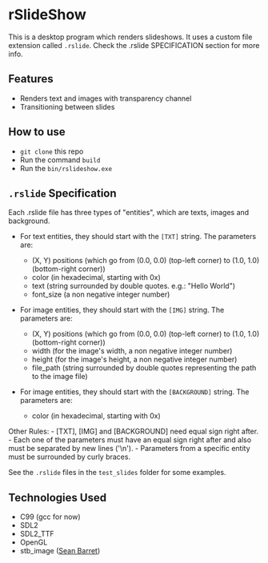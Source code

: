 # rSlideShow

This is a desktop program which renders slideshows. It uses a custom file extension called <code>.rslide</code>. Check the .rslide SPECIFICATION section for more info.

## Features

- Renders text and images with transparency channel
- Transitioning between slides

## How to use

- <code>git clone</code> this repo
- Run the command <code>build</code>
- Run the <code>bin/rslideshow.exe</code>

## <code>.rslide</code> Specification

Each .rslide file has three types of "entities", which are texts, images and background.

- For text entities, they should start with the <code>[TXT]</code> string. The parameters are:
	- (X, Y) positions (which go from (0.0, 0.0) (top-left corner) to (1.0, 1.0) (bottom-right corner))
	- color (in hexadecimal, starting with 0x)
	- text (string surrounded by double quotes. e.g.: "Hello World")
	- font_size (a non negative integer number)

- For image entities, they should start with the <code>[IMG]</code> string. The parameters are:
	- (X, Y) positions (which go from (0.0, 0.0) (top-left corner) to (1.0, 1.0) (bottom-right corner))
	- width (for the image's width, a non negative integer number)
	- height (for the image's height, a non negative integer number)
	- file_path (string surrounded by double quotes representing the path to the image file)

- For image entities, they should start with the <code>[BACKGROUND]</code> string. The parameters are:
	- color (in hexadecimal, starting with 0x)

Other Rules:
	- [TXT], [IMG] and [BACKGROUND] need equal sign right after.
	- Each one of the parameters must have an equal sign right after and also must be separated by new lines ('\n').
	- Parameters from a specific entity must be surrounded by curly braces.

See the <code>.rslide</code> files in the <code>test_slides</code> folder for some examples.

## Technologies Used

- C99 (gcc for now)
- SDL2
- SDL2_TTF
- OpenGL
- stb_image ([Sean Barret](https://github.com/nothings/stb))
